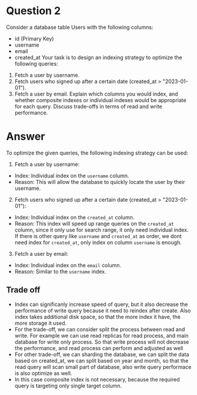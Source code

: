# Question 2

Consider a database table Users with the following columns:
- id (Primary Key)
- username
- email
- created_at
Your task is to design an indexing strategy to optimize the following queries:
1. Fetch a user by username.
2. Fetch users who signed up after a certain date (created_at > "2023-01-01").
3. Fetch a user by email.
Explain which columns you would index, and whether composite indexes or individual indexes would be appropriate for each query. Discuss trade-offs in terms of read and write performance.

# Answer
To optimize the given queries, the following indexing strategy can be used:

1. Fetch a user by username:
  - Index: Individual index on the `username` column.
  - Reason: This will allow the database to quickly locate the user by their username.

2. Fetch users who signed up after a certain date (created_at > "2023-01-01"):
  - Index: Individual index on the `created_at` column.
  - Reason: This index will speed up range queries on the `created_at` column, since it only use for search range, it only need individual index. If there is other query like `username` and `created_at` as order, we dont need index for `created_at`,  only index on column `username` is enough.

3. Fetch a user by email:
  - Index: Individual index on the `email` column.
  - Reason: Similar to the `username` index.

## Trade off 
- Index can significanly increase speed of query, but it also decrease the performance of write query because it need to reindex after create. Also index takes additional disk space, so that the more index it have, the more storage it used.
- For the trade-off, we can consider split the process between read and write. For example we can use read replicas for read process, and main database for write only process. So that write process will not decrease the performance, and read process can perform and adjusted as well
- For other trade-off, we can sharding the database, we can split the data based on created_at, we can split based on year and month, so that the read query will scan small part of database, also write query performace is also optimize as well.
- In this case composite index is not necessary, because the required query is targeting only single target column.

